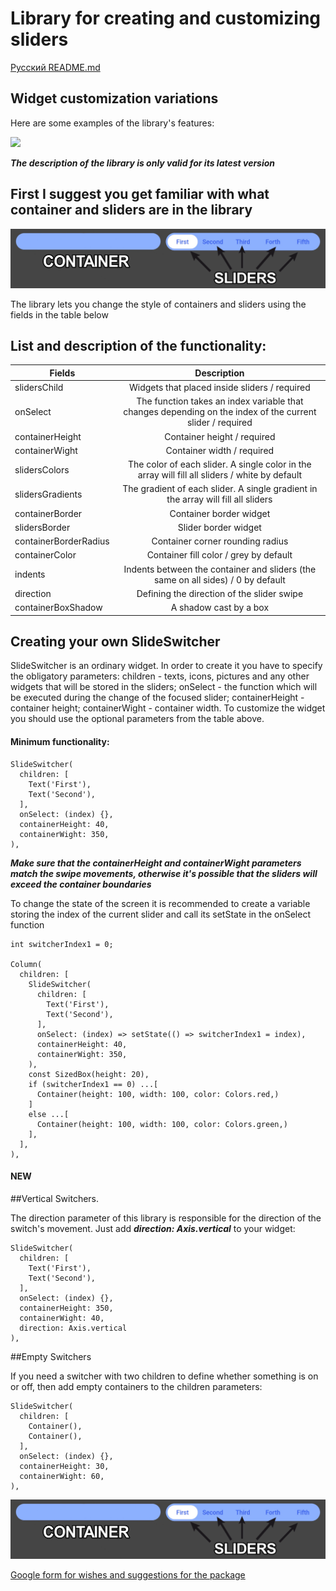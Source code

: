 # Library for creating and customizing sliders

[Русский README.md](README.ru.md)

## Widget customization variations

Here are some examples of the library's features:

![](.github/switchers_example.gif)

***The description of the library is only valid for its latest version***

## First I suggest you get familiar with what container and sliders are in the library

![](.github/container_sliders.png)

The library lets you change the style of containers and sliders using the fields in the table below

## List and description of the functionality:

| Fields           | Description                                   |
| ---------------- |:---------------------------------------------:|
| slidersChild     | Widgets that placed inside sliders / required |
| onSelect | The function takes an index variable that changes depending on the index of the current slider / required|
| containerHeight | Container height / required |
| containerWight | Container width / required |
| slidersColors | The color of each slider. A single color in the array will fill all sliders / white by default |
| slidersGradients | The gradient of each slider. A single gradient in the array will fill all sliders |
| containerBorder | Container border widget |
| slidersBorder | Slider border widget |
| containerBorderRadius | Container corner rounding radius |
| containerColor | Container fill color / grey by default |
| indents | Indents between the container and sliders (the same on all sides) / 0 by default |
| direction             | Defining the direction of the slider swipe |
| containerBoxShadow    | A shadow cast by a box |

## Creating your own SlideSwitcher

SlideSwitcher is an ordinary widget. In order to create it you have to specify the obligatory parameters:
children - texts, icons, pictures and any other widgets that will be stored in the sliders;
onSelect - the function which will be executed during the change of the focused slider;
containerHeight - container height; containerWight - container width. To customize the widget
you should use the optional parameters from the table above.

#### Minimum functionality:

```
SlideSwitcher(
  children: [
    Text('First'),
    Text('Second'),
  ],
  onSelect: (index) {},
  containerHeight: 40,
  containerWight: 350,
),
```

***Make sure that the containerHeight and containerWight parameters match the swipe movements, otherwise it's possible that the sliders will exceed the container boundaries***

To change the state of the screen it is recommended to create a variable storing the index of the current slider and call its setState
in the onSelect function

```
int switcherIndex1 = 0;

Column(
  children: [
    SlideSwitcher(
      children: [
        Text('First'),
        Text('Second'),
      ],
      onSelect: (index) => setState(() => switcherIndex1 = index),
      containerHeight: 40,
      containerWight: 350,
    ),
    const SizedBox(height: 20),
    if (switcherIndex1 == 0) ...[
      Container(height: 100, width: 100, color: Colors.red,)
    ]
    else ...[
      Container(height: 100, width: 100, color: Colors.green,)
    ],
  ],
),
```

#### NEW
##Vertical Switchers.

The direction parameter of this library is responsible for the direction of the switch's movement.
Just add ***direction: Axis.vertical*** to your widget:

```
SlideSwitcher(
  children: [
    Text('First'),
    Text('Second'),
  ],
  onSelect: (index) {},
  containerHeight: 350,
  containerWight: 40,
  direction: Axis.vertical
),
```

##Empty Switchers

If you need a switcher with two children to define whether something is on or off, then
add empty containers to the children parameters:

```
SlideSwitcher(
  children: [
    Container(),
    Container(),
  ],
  onSelect: (index) {},
  containerHeight: 30,
  containerWight: 60,
),
```

![](.github/container_sliders.png)

[Google form for wishes and suggestions for the package](https://forms.gle/3Hghayy4yTnj1mjt7)
